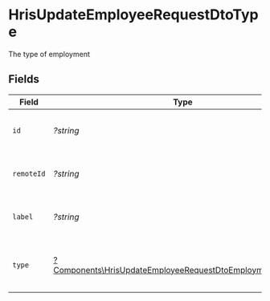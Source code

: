 # HrisUpdateEmployeeRequestDtoType

The type of employment


## Fields

| Field                                                                                                                                   | Type                                                                                                                                    | Required                                                                                                                                | Description                                                                                                                             | Example                                                                                                                                 |
| --------------------------------------------------------------------------------------------------------------------------------------- | --------------------------------------------------------------------------------------------------------------------------------------- | --------------------------------------------------------------------------------------------------------------------------------------- | --------------------------------------------------------------------------------------------------------------------------------------- | --------------------------------------------------------------------------------------------------------------------------------------- |
| `id`                                                                                                                                    | *?string*                                                                                                                               | :heavy_minus_sign:                                                                                                                      | Unique identifier                                                                                                                       | 8187e5da-dc77-475e-9949-af0f1fa4e4e3                                                                                                    |
| `remoteId`                                                                                                                              | *?string*                                                                                                                               | :heavy_minus_sign:                                                                                                                      | Provider's unique identifier                                                                                                            | 8187e5da-dc77-475e-9949-af0f1fa4e4e3                                                                                                    |
| `label`                                                                                                                                 | *?string*                                                                                                                               | :heavy_minus_sign:                                                                                                                      | The label of the employment type                                                                                                        | Permanent                                                                                                                               |
| `type`                                                                                                                                  | [?Components\HrisUpdateEmployeeRequestDtoEmploymentTypeType](../../Models/Components/HrisUpdateEmployeeRequestDtoEmploymentTypeType.md) | :heavy_minus_sign:                                                                                                                      | The type of employment (e.g., contractor, permanent)                                                                                    | permanent                                                                                                                               |